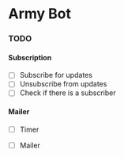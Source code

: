 # Army Bot
### TODO
  #### Subscription
  - [ ] Subscribe for updates
  - [ ] Unsubscribe from updates
  - [ ] Check if there is a subscriber
  #### Mailer
  - [ ] Timer
  - [ ] Mailer

